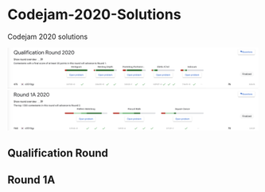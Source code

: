 # Codejam-2020-Solutions
Codejam 2020 solutions

<img src="./Qualification%20Round/QualificationRound.png"/>

<img src="./Round%201A/Round1A.png"/>

## Qualification Round

## Round 1A
